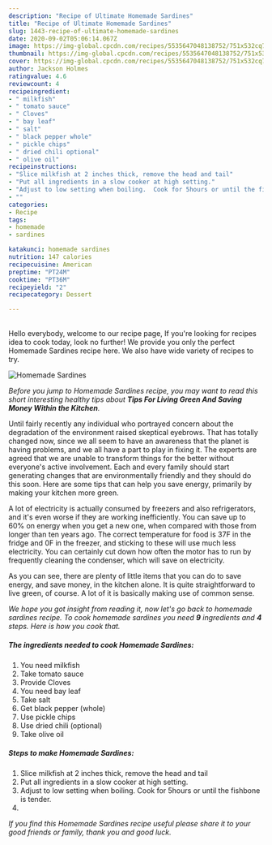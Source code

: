 ```yaml
---
description: "Recipe of Ultimate Homemade Sardines"
title: "Recipe of Ultimate Homemade Sardines"
slug: 1443-recipe-of-ultimate-homemade-sardines
date: 2020-09-02T05:06:14.067Z
image: https://img-global.cpcdn.com/recipes/5535647048138752/751x532cq70/homemade-sardines-recipe-main-photo.jpg
thumbnail: https://img-global.cpcdn.com/recipes/5535647048138752/751x532cq70/homemade-sardines-recipe-main-photo.jpg
cover: https://img-global.cpcdn.com/recipes/5535647048138752/751x532cq70/homemade-sardines-recipe-main-photo.jpg
author: Jackson Holmes
ratingvalue: 4.6
reviewcount: 4
recipeingredient:
- " milkfish"
- " tomato sauce"
- " Cloves"
- " bay leaf"
- " salt"
- " black pepper whole"
- " pickle chips"
- " dried chili optional"
- " olive oil"
recipeinstructions:
- "Slice milkfish at 2 inches thick, remove the head and tail"
- "Put all ingredients in a slow cooker at high setting."
- "Adjust to low setting when boiling.  Cook for 5hours or until the fishbone is tender."
- ""
categories:
- Recipe
tags:
- homemade
- sardines

katakunci: homemade sardines 
nutrition: 147 calories
recipecuisine: American
preptime: "PT24M"
cooktime: "PT36M"
recipeyield: "2"
recipecategory: Dessert

---
```

<br>
Hello everybody, welcome to our recipe page, If you're looking for recipes idea to cook today, look no further! We provide you only the perfect Homemade Sardines recipe here. We also have wide variety of recipes to try.
<br>


![Homemade Sardines](https://img-global.cpcdn.com/recipes/5535647048138752/751x532cq70/homemade-sardines-recipe-main-photo.jpg)

<i>Before you jump to Homemade Sardines recipe, you may want to read this short interesting healthy tips about 
<strong>Tips For Living Green And Saving Money Within the Kitchen</strong>.</i>
</br>

Until fairly recently any individual who portrayed concern about the degradation of the environment raised skeptical eyebrows. That has totally changed now, since we all seem to have an awareness that the planet is having problems, and we all have a part to play in fixing it. The experts are agreed that we are unable to transform things for the better without everyone's active involvement. Each and every family should start generating changes that are environmentally friendly and they should do this soon. Here are some tips that can help you save energy, primarily by making your kitchen more green.

A lot of electricity is actually consumed by freezers and also refrigerators, and it's even worse if they are working inefficiently. You can save up to 60% on energy when you get a new one, when compared with those from longer than ten years ago. The correct temperature for food is 37F in the fridge and 0F in the freezer, and sticking to these will use much less electricity. You can certainly cut down how often the motor has to run by frequently cleaning the condenser, which will save on electricity.

As you can see, there are plenty of little items that you can do to save energy, and save money, in the kitchen alone. It is quite straightforward to live green, of course. A lot of it is basically making use of common sense.


<i>We hope you got insight from reading it, now let's go back to homemade sardines recipe. To cook homemade sardines you need <strong>9</strong> ingredients and <strong>4</strong> steps. Here is how you cook that.
</i>

##### The ingredients needed to cook Homemade Sardines:

1. You need  milkfish
1. Take  tomato sauce
1. Provide  Cloves
1. You need  bay leaf
1. Take  salt
1. Get  black pepper (whole)
1. Use  pickle chips
1. Use  dried chili (optional)
1. Take  olive oil


##### Steps to make Homemade Sardines:

1. Slice milkfish at 2 inches thick, remove the head and tail
1. Put all ingredients in a slow cooker at high setting.
1. Adjust to low setting when boiling.  Cook for 5hours or until the fishbone is tender.
1. 


<i>If you find this Homemade Sardines recipe useful please share it to your good friends or family, thank you and good luck.</i>
